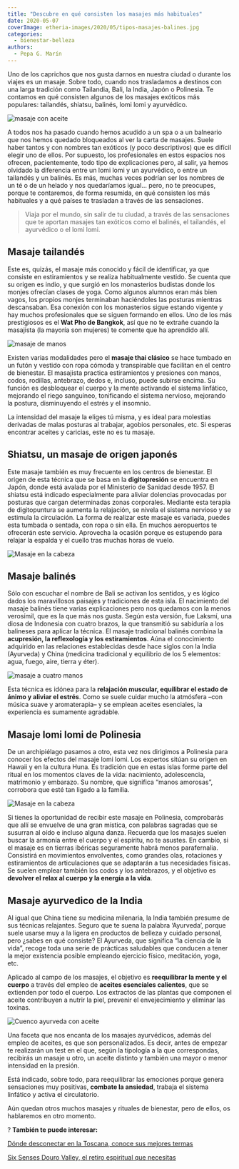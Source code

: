 ```yaml
---
title: "Descubre en qué consisten los masajes más habituales"
date: 2020-05-07
coverImage: etheria-images/2020/05/tipos-masajes-balines.jpg
categories: 
  - bienestar-belleza
authors: 
  - Pepa G. Marín
---
```


Uno de los caprichos que nos gusta darnos en nuestra ciudad o durante los viajes es un 
masaje. Sobre todo, cuando nos trasladamos a destinos con una larga tradición como 
Tailandia, Bali, la India, Japón o Polinesia. Te contamos en qué consisten algunos de 
los masajes exóticos más populares: tailandés, shiatsu, balinés, lomi lomi y ayurvédico. 

![masaje con aceite](etheria-images/2020/05/tipos-masajes-balines-900x600.jpg "En algunos masajes el aceite es fundamental. © Alan Caishan")

A todos nos ha pasado cuando hemos acudido a un spa o a un balneario que nos hemos 
quedado bloqueados al ver la carta de masajes. Suele haber tantos y con nombres tan 
exóticos (y poco descriptivos) que es difícil elegir uno de ellos. Por supuesto, los 
profesionales en estos espacios nos ofrecen, pacientemente, todo tipo de explicaciones 
pero, al salir, ya hemos olvidado la diferencia entre un lomi lomi y un ayurvédico, o 
entre un tailandés y un balinés. Es más, muchas veces podrían ser los nombres de un té o 
de un helado y nos quedaríamos igual... pero, no te preocupes, porque te contaremos, de 
forma resumida, en qué consisten los más habituales y a qué países te trasladan a través 
de las sensaciones. 

> Viaja por el mundo, sin salir de tu ciudad, a través de las sensaciones que te aportan 
> masajes tan exóticos como el balinés, el tailandés, el ayurvédico o el lomi lomi. 

## Masaje tailandés

Este es, quizás, el masaje más conocido y fácil de identificar, ya que consiste en 
estiramientos y se realiza habitualmente vestido. Se cuenta que su origen es indio, y 
que surgió en los monasterios budistas donde los monjes ofrecían clases de yoga. Como 
algunos alumnos eran más bien vagos, los propios monjes terminaban haciéndoles las 
posturas mientras descansaban. Esa conexión con los monasterios sigue estando vigente y 
hay muchos profesionales que se siguen formando en ellos. Uno de los más prestigiosos es 
el **Wat Pho de Bangkok**, así que no te extrañe cuando la masajista (la mayoría son 
mujeres) te comente que ha aprendido allí. 

![masaje de manos](etheria-images/2020/05/como-es-masaje-tailandes-900x634.jpg "El masaje tailandés se suele dar vestido con ropa transpirable.")

Existen varias modalidades pero el **masaje thai clásico** se hace tumbado en un futón y 
vestido con ropa cómoda y transpirable que facilitan en el centro de bienestar. El 
masajista practica estiramientos y presiones con manos, codos, rodillas, antebrazo, 
dedos e, incluso, puede subirse encima. Su función es desbloquear el cuerpo y la mente 
activando el sistema linfático, mejorando el riego sanguíneo, tonificando el sistema 
nervioso, mejorando la postura, disminuyendo el estrés y el insomnio. 

La intensidad del masaje la eliges tú misma, y es ideal para molestias derivadas de 
malas posturas al trabajar, agobios personales, etc. Si esperas encontrar aceites y 
caricias, este no es tu masaje. 

## Shiatsu, un masaje de origen japonés

Este masaje también es muy frecuente en los centros de bienestar. El origen de esta 
técnica que se basa en la **digitopresión** se encuentra en Japón, donde está avalada 
por el Ministerio de Sanidad desde 1957. El shiatsu está indicado especialmente para 
aliviar dolencias provocadas por posturas que cargan determinadas zonas corporales. 
Mediante esta terapia de digitopuntura se aumenta la relajación, se nivela el sistema 
nervioso y se estimula la circulación. La forma de realizar este masaje es variada, 
puedes esta tumbada o sentada, con ropa o sin ella. En muchos aeropuertos te ofrecerán 
este servicio. Aprovecha la ocasión porque es estupendo para relajar la espalda y el 
cuello tras muchas horas de vuelo. 

![Masaje en la cabeza](etheria-images/2020/05/masaje-shiatsu-900x600.jpg "El shiatsu se puede hacer sentado o tumbado en un futón.")

## Masaje balinés

Sólo con escuchar el nombre de Bali se activan los sentidos, y es lógico dados los 
maravillosos paisajes y tradiciones de esta isla. El nacimiento del masaje balinés tiene 
varias explicaciones pero nos quedamos con la menos verosímil, que es la que más nos 
gusta. Según esta versión, fue Laksmí, una diosa de Indonesia con cuatro brazos, la que 
transmitió su sabiduría a los balineses para aplicar la técnica. El masaje tradicional 
balinés combina la **acupresión, la reflexología y los estiramientos**. Aúna el 
conocimiento adquirido en las relaciones establecidas desde hace siglos con la India 
(Ayurveda) y China (medicina tradicional y equilibrio de los 5 elementos: agua, fuego, 
aire, tierra y éter). 

![masaje a cuatro manos](etheria-images/2020/05/masaje-balines-900x600.jpg "Masaje balinés, perfecto para armonizar cuerpo y mente.")

Esta técnica es idónea para la **relajación muscular, equilibrar el estado de ánimo y 
aliviar el estrés**. Como se suele cuidar mucho la atmósfera –con música suave y 
aromaterapia– y se emplean aceites esenciales, la experiencia es sumamente agradable. 

## Masaje lomi lomi de Polinesia

De un archipiélago pasamos a otro, esta vez nos dirigimos a Polinesia para conocer los 
efectos del masaje lomi lomi. Los expertos sitúan su origen en Hawaii y en la cultura 
Huna. Es tradición que en estas islas forme parte del ritual en los momentos claves de 
la vida: nacimiento, adolescencia, matrimonio y embarazo. Su nombre, que significa 
“manos amorosas”, corrobora que esté tan ligado a la familia. 

![Masaje en la cabeza](etheria-images/2020/05/masaje-lomi-lomi-900x598.jpg "El masaje Lomi Lomi era una técnica que se aplicaba en familia.")

Si tienes la oportunidad de recibir este masaje en Polinesia, comprobarás que allí se 
envuelve de una gran mística, con palabras sagradas que se susurran al oído e incluso 
alguna danza. Recuerda que los masajes suelen buscar la armonía entre el cuerpo y el 
espíritu, no te asustes. En cambio, si el masaje es en tierras ibéricas seguramente 
habrá menos parafernalia. Consistirá en movimientos envolventes, como grandes olas, 
rotaciones y estiramientos de articulaciones que se adaptarán a tus necesidades físicas. 
Se suelen emplear también los codos y los antebrazos, y el objetivo es **devolver el 
relax al cuerpo y la energía a la vida**. 

## Masaje ayurvedico de la India

Al igual que China tiene su medicina milenaria, la India también presume de sus técnicas 
relajantes. Seguro que te suena la palabra ‘Ayurveda’, porque suele usarse muy a la 
ligera en productos de belleza y cuidado personal, pero ¿sabes en qué consiste? El 
Ayurveda, que significa “la ciencia de la vida”, recoge toda una serie de prácticas 
saludables que conducen a tener la mejor existencia posible empleando ejercicio físico, 
meditación, yoga, etc. 

Aplicado al campo de los masajes, el objetivo es **reequilibrar la mente y el cuerpo** a 
través del empleo de **aceites esenciales calientes**, que se extienden por todo el 
cuerpo. Los extractos de las plantas que componen el aceite contribuyen a nutrir la 
piel, prevenir el envejecimiento y eliminar las toxinas. 

![Cuenco ayurveda con aceite](etheria-images/2020/05/masaje-ayurveda-900x600.jpg "Esos finos hilos de aceite del masaje ayurvédico producen una relajante sensación.")

Una faceta que nos encanta de los masajes ayurvédicos, además del empleo de aceites, es 
que son personalizados. Es decir, antes de empezar te realizarán un test en el que, 
según la tipología a la que correspondas, recibirás un masaje u otro, un aceite distinto 
y también una mayor o menor intensidad en la presión. 

Está indicado, sobre todo, para reequilibrar las emociones porque genera sensaciones muy 
positivas, **combate la ansiedad**, trabaja el sistema linfático y activa el 
circulatorio. 

Aún quedan otros muchos masajes y rituales de bienestar, pero de ellos, os hablaremos en 
otro momento. 

? **También te puede interesar:** 

[Dónde desconectar en la Toscana, conoce sus mejores 
termas](https://etheriamagazine.com/2022/11/03/turismo-termal-toscana-italia/) 

[Six Senses Douro Valley, el retiro espiritual que 
necesitas](https://etheriamagazine.com/2022/11/04/retiro-espiritual-six-senses-douro-valley/)
